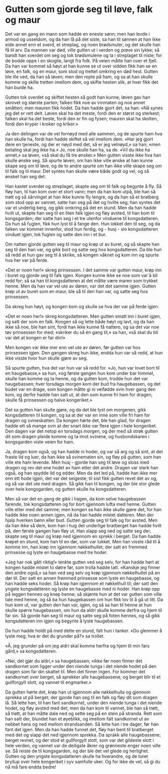 # Gutten som gjorde seg til løve, falk og maur

Det var en gang en mann som hadde en eneste sønn; men han levde i armod og usseldom, og da han lå på det siste, sa han til sønnen at han ikke eide annet enn et sverd, et streplag, og noen brødsmuler, og det skulle han få til arv. Da mannen var død, ville gutten ut i verden og prøve sin lykke; så bandt han sverdet om seg og tok brødsmulene og la i streplaget til niste; for de bodde oppe i en skoglie, langt fra folk. På veien måtte han over et fjell. Da han var kommet så høyt at han kunne se ut over vidden fikk han se en løve, en falk, og en maur, som stod og trettet omkring en død hest. Gutten ble ille ved, da han så løven; men den ropte på ham, og sa at han skulle komme og skille tretten imellom dem, og skifte hesten slik, at hver fikk det han burde ha.

Gutten tok sverdet og skiftet hesten så godt han kunne; løven gav han skrovet og største parten; falken fikk noe av innmaten og noe annet småtteri; men mauren fikk hodet. Da han hadde gjort det, sa han: «Nå synes jeg det er rett delt. Løven skal ha det meste, fordi den er størst og sterkest; falken skal ha det beste, fordi den er fin og fysen; mauren skal ha skolten, fordi den kryper i kroker og kriker.»

Ja den delingen var de vel fornøyd med alle sammen, og de spurte ham hva han skulle ha, fordi han hadde skiftet så vel imellom dem. «Har jeg gjort dere en tjeneste, og der er nøyd med det, så er jeg velnøyd,» sa han; «men betaling skal jeg ikke ha.» Jo, noe skulle han ha, sa de. «Vil du ikke ha annet,» sa løven, «så skal du få tre ønsker.» Men gutten visste ikke hva han skulle ønske seg. Så spurte løven, om han ikke ville ønske at han kunne skape seg om til løve, og de to andre spurte om han ikke ville skape seg om til falk og til maur. Det syntes han skulle være både godt og vel, og så ønsket han seg det.

Han kastet sverdet og streplaget, skapte seg om til falk og begynte å fly. Så fløy han, til han kom over et stort vann; men da han kom utpå, ble han så trøtt og så sårvinget at han ikke kunne fly lengre, og da han så et bratberg som stod opp av vannet, satte han seg på det og hvilte seg; han syntes det var et underlig berg, og gikk omkring på det en stund. Men da han hadde hvilt ut, skapte han seg til en liten falk igjen og fløy avsted, til han kom til kongsgarden; der satte han seg i et tre utenfor vinduene til kongsdatteren. Da hun så fuglen, fikk hun lyst til å fange den. Hun lokket den til seg, og da falken var kommet innenfor, stod hun ferdig, og - husj - slo kongsdatteren vinduet igjen, tok fuglen og satte den inn i et bur.

Om natten gjorde gutten seg til maur og krøp ut av buret, og så skapte han seg til den han var, og gikk bort og satte seg hos kongsdatteren. Da ble hun så redd at hun gav seg til å skrike, så kongen våknet og kom inn og spurte hva her var på ferde.

«Det er noen her!» skreg prinsessen. I det samme var gutten maur, krøp inn i buret og gjorde seg til falk igjen. Kongen kunne ikke se noe som var å bli redd for; så sa han til kongsdatteren at det måtte være maren som trykket henne. Men da han var vel ute av døren, var det det samme igjen. Gutten krøp ut av buret som en maur, ble så til den han var, og satte seg hos prinsessen.

Da skreg hun høyt, og kongen kom og skulle se hva der var på ferde igjen.

«Det er noen her!» skreg kongsdatteren. Men gutten smatt inn i buret igjen, og satt der som en falk. Kongen så og lette både høyt og lavt, og da han ikke så noe, ble han sint, fordi han ikke kunne få nattero, og sa det var noe tøv prinsessen for med; «skriker du så én gang til,» sa han, «så skal du bli var det at kongen er far din!»

Men kongen var ikke mer enn vel ute av døren, før gutten var hos prinsessen igjen. Den gangen skreg hun ikke, endda hun var så redd, at hun ikke visste hvor hun skulle gjøre av seg.

Så spurte gutten, hva det var hun var så redd for. «Jo, hun var lovet bort til en haugebasse,» sa hun, «og første gangen hun kom under bar himmel, skulle han komme og ta henne, og da gutten kom, trodde hun det var haugebassen; hver torsdags morgen kom der bud fra haugebassen, og det budet var en drage, som kongen måtte gi ni velfødde svin hver gang den kom, og derfor hadde han satt ut, at den som kunne fri ham for dragen, skulle få prinsessen og halve kongeriket.»

Det sa gutten han skulle gjøre, og da det ble lyst om morgenen, gikk kongsdatteren til kongen, og sa at der var en inne som ville fri ham for dragen og svineskatten. Da kongen hørte det, ble han glad, for dragen hadde ett så mange svin at der snart ikke var flere igjen i hele kongeriket. Den dagen var det netop en torsdags morgen, og der med så strøk gutten dit som dragen pleide komme og ta imot svinene, og husbondskaren i kongsgarden viste veien for ham.

Ja, dragen kom også, og han hadde ni hoder, og var så arg og så sint, at det fraste ild og luer, da han ikke så svinematen sin, og fløy på gutten, som han ville ete ham levende. Men husj - gjorde han seg til løve og sloss med dragen og rev det ene hodet av ham etter det andre. Dragen var sterk han også, og han spydde ild og edder. Men da det led på, hadde han ikke mer enn ett hode igjen, det var det seigeste; til sist fikk gutten revet det av og, og så var det ute med dragen. Så gikk han til kongen, og der ble stor glede over hele kongsgarden, og gutten skulle ha kongsdatteren.

Men så var det en gang de gikk i hagen, da kom selve haugebassen farende, tok kongsdatteren og for bort igjennom lufta med henne. Gutten ville etter med det samme; men kongen sa han ikke skulle gjøre det, for han hadde ikke noen annen igjen, nå da han hadde mistet datteren. Men der hjalp hverken bønn eller bud. Gutten gjorde seg til falk og for avsted. Men da han ikke så dem, kom han i hug det underlige bratberget han hadde hvilt på, den første gangen han fløy ut. Han slapp seg ned og satte seg der, skapte seg til maur og krøp ned igjennom en sprekk i berget. Da han hadde krøpet en stund, kom han til en dør, som var lukket. Men han visste råd til å komme inn, han krøp inn igjennom nøkkelhullet; der satt en fremmed prinsesse og lyste en haugebasse med tre hoder.

«Jeg har nok gått riktig!» tenkte gutten ved seg selv, for han hadde hørt at kongen hadde mistet to døtre før, som trolla hadde tatt. «Kanskje jeg finner den andre også,» sa han ved seg selv og krøp igjennom nøkkelhullet på en dør til. Der satt en annen fremmed prinsesse som lyste en haugebasse, og han hadde seks hoder. Så krøp han igjennom et nøkkelhull til; der satt den yngste kongsdatteren og lyste en haugebasse med ni hoder. Han krøp opp på leggen hennes og knep henne; så skjønte hun at det var gutten som ville tale med henne, og så ba hun haugebassen om hun fikk lov til å gå ut litt. Da hun kom ut, var gutten den han var, igjen, og så sa han til henne at hun skulle spørre haugebassen, om hun da aldri skulle komme derfra og hjem til far sin. Så gjorde han seg til maur og satte seg på foten hennes, og så gikk kongsdatteren inn igjen og begynte å lyste haugebassen.

Da hun hadde holdt på med dette en stund, falt hun i tanker. «Du glemmer å lyste meg; hva er det du grunder på?» sa trollet.

«Å, jeg grunder på om jeg aldri skal komme herfra og hjem til min fars gård,» sa kongsdatteren.

«Nei, det gjør du aldri,» sa haugebassen; «ikke før noen finner det sandkornet som ligger under den niende tunga i det niende hodet på den dragen som far din skattet til. Men det finner ingen. For kommer det sandkornet over berget, så sprekker alle haugebassene, og berget blir til et gullforgylt slott, og vannet til engmarker.»

Da gutten hørte det, krøp han ut igjennom alle nøkkelhulla og gjennom sprekka ut på berget; der gjorde han seg til en falk og fløy dit som dragen lå. Så lette han, til han fant sandkornet, under den niende tunga i det niende hodet, og fløy avsted med det; men da han kom til vannet, ble han så trøtt, så trøtt, at han måtte dale ned og sette seg på en stein på stranda. Rett som han satt der, blundet han et øyeblikk, og imellom falt sandkornet ut av nebbet hans og ned mellom strandsanden. Så lette han i tre dager, før han fant det igjen. Men da han hadde funnet det, fløy han bent til bratberget med det og slapp det ned igjennom sprekka. Da sprakk alle haugebassene; berget revnet, og der stod et gullforgylt slott, som var det gildeste slott i hele verden, og vannet var de deiligste åkrer og grønneste enger noen ville se. Så reiste de til kongsgarden, og der ble det vel glede og herlighet. Gutten og den yngste kongsdatteren skulle ha hverandre, og de turet bryllup over hele kongeriket i syv samfulle uker. Og for ikke de vel, så gi du nå må fare endda bedre!